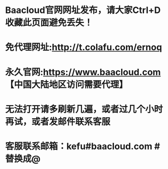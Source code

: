 # Baacloud官网网址发布，请大家Ctrl+D收藏此页面避免丢失！

# 免代理网址:http://t.colafu.com/ernoq

# 永久官网:https://www.baacloud.com 【中国大陆地区访问需要代理】

# 无法打开请多刷新几遍，或者过几个小时再试，或者发邮件联系客服
# 客服联系邮箱：kefu#baacloud.com #替换成@
